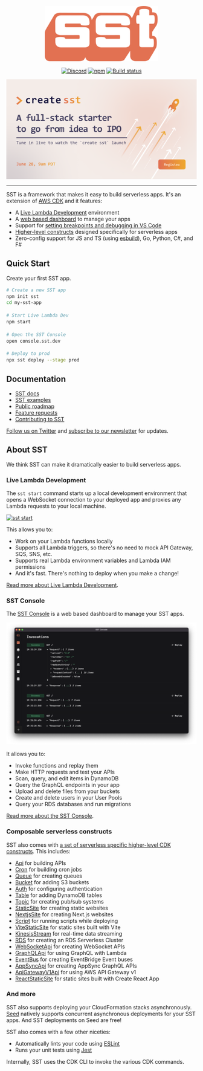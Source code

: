 <p align="center">
  <a href="https://sst.dev/">
    <img alt="SST" src="https://raw.githubusercontent.com/serverless-stack/identity/main/sst.svg" width="300" />
  </a>
</p>

<p align="center">
  <a href="https://sst.dev/discord"><img alt="Discord" src="https://img.shields.io/discord/983865673656705025?style=flat-square" /></a>
  <a href="https://www.npmjs.com/package/@serverless-stack/resources"><img alt="npm" src="https://img.shields.io/npm/v/@serverless-stack/resources.svg?style=flat-square" /></a>
  <a href="https://github.com/serverless-stack/serverless-stack/actions/workflows/ci.yml"><img alt="Build status" src="https://img.shields.io/github/workflow/status/serverless-stack/serverless-stack/CI?style=flat-square" /></a>
</p>

<p align="center">
  <a href="https://www.youtube.com/watch?v=wBTDkLIyMhw">
    <img alt="Launch: create sst" src="packages/create-sst/social-share.png?raw=true&sanitize=true" width="600" />
  </a>
</p>

---

SST is a framework that makes it easy to build serverless apps. It's an extension of [AWS CDK](https://aws.amazon.com/cdk/) and it features:

- A [Live Lambda Development][live] environment
- A [web based dashboard][console_doc] to manage your apps
- Support for [setting breakpoints and debugging in VS Code](https://docs.sst.dev/live-lambda-development#debugging-with-visual-studio-code)
- [Higher-level constructs][resources] designed specifically for serverless apps
- Zero-config support for JS and TS (using [esbuild](https://esbuild.github.io)), Go, Python, C#, and F#

## Quick Start

Create your first SST app.

```bash
# Create a new SST app
npm init sst
cd my-sst-app

# Start Live Lambda Dev
npm start

# Open the SST Console
open console.sst.dev

# Deploy to prod
npx sst deploy --stage prod
```

## Documentation

- [SST docs](https://docs.sst.dev)
- [SST examples](https://sst.dev/examples/index.html)
- [Public roadmap][roadmap]
- [Feature requests][requests]
- [Contributing to SST](CONTRIBUTING.md)

[Follow us on Twitter](https://twitter.com/ServerlessStack) and [subscribe to our newsletter](https://sst.dev/newsletter.html) for updates.

## About SST

We think SST can make it dramatically easier to build serverless apps.

### Live Lambda Development

The `sst start` command starts up a local development environment that opens a WebSocket connection to your deployed app and proxies any Lambda requests to your local machine.

[![sst start](https://d1ne2nltv07ycv.cloudfront.net/SST/sst-start-demo/sst-start-demo-2.gif)](https://www.youtube.com/watch?v=hnTSTm5n11g&feature=youtu.be)

This allows you to:

- Work on your Lambda functions locally
- Supports all Lambda triggers, so there's no need to mock API Gateway, SQS, SNS, etc.
- Supports real Lambda environment variables and Lambda IAM permissions
- And it's fast. There's nothing to deploy when you make a change!

[Read more about Live Lambda Development][live].

### SST Console

The [SST Console][console_doc] is a web based dashboard to manage your SST apps.

[![sst start](www/static/img/console/sst-console-homescreen.png)][console_doc]

It allows you to:

- Invoke functions and replay them
- Make HTTP requests and test your APIs
- Scan, query, and edit items in DynamoDB
- Query the GraphQL endpoints in your app
- Upload and delete files from your buckets
- Create and delete users in your User Pools
- Query your RDS databases and run migrations

[Read more about the SST Console][console_doc].

### Composable serverless constructs

SST also comes with [a set of serverless specific higher-level CDK constructs][resources]. This includes:

- [Api](https://docs.sst.dev/constructs/Api) for building APIs
- [Cron](https://docs.sst.dev/constructs/Cron) for building cron jobs
- [Queue](https://docs.sst.dev/constructs/Queue) for creating queues
- [Bucket](https://docs.sst.dev/constructs/Bucket) for adding S3 buckets
- [Auth](https://docs.sst.dev/constructs/Auth) for configuring authentication
- [Table](https://docs.sst.dev/constructs/Table) for adding DynamoDB tables
- [Topic](https://docs.sst.dev/constructs/Topic) for creating pub/sub systems
- [StaticSite](https://docs.sst.dev/constructs/StaticSite) for creating static websites
- [NextjsSite](https://docs.sst.dev/constructs/NextjsSite) for creating Next.js websites
- [Script](https://docs.sst.dev/constructs/Script) for running scripts while deploying
- [ViteStaticSite](https://docs.sst.dev/constructs/ViteStaticSite) for static sites built with Vite
- [KinesisStream](https://docs.sst.dev/constructs/KinesisStream) for real-time data streaming
- [RDS](https://docs.sst.dev/constructs/RDS) for creating an RDS Serverless Cluster
- [WebSocketApi](https://docs.sst.dev/constructs/WebSocketApi) for creating WebSocket APIs
- [GraphQLApi](https://docs.sst.dev/constructs/GraphQLApi) for using GraphQL with Lambda
- [EventBus](https://docs.sst.dev/constructs/EventBus) for creating EventBridge Event buses
- [AppSyncApi](https://docs.sst.dev/constructs/AppSyncApi) for creating AppSync GraphQL APIs
- [ApiGatewayV1Api](https://docs.sst.dev/constructs/ApiGatewayV1Api) for using AWS API Gateway v1
- [ReactStaticSite](https://docs.sst.dev/constructs/ReactStaticSite) for static sites built with Create React App

### And more

SST also supports deploying your CloudFormation stacks asynchronously. [Seed](https://seed.run) natively supports concurrent asynchronous deployments for your SST apps. And SST deployments on Seed are free!

SST also comes with a few other niceties:

- Automatically lints your code using [ESLint](https://eslint.org/)
- Runs your unit tests using [Jest](https://jestjs.io/)

Internally, SST uses the CDK CLI to invoke the various CDK commands.

[discord]: https://sst.dev/discord
[console_doc]: https://docs.sst.dev/console
[resources]: https://docs.sst.dev/packages/resources
[live]: https://docs.sst.dev/live-lambda-development
[roadmap]: https://github.com/serverless-stack/serverless-stack/projects/2
[requests]: https://github.com/serverless-stack/serverless-stack/discussions/categories/ideas?discussions_q=category%3AIdeas+sort%3Atop+is%3Aunanswered
